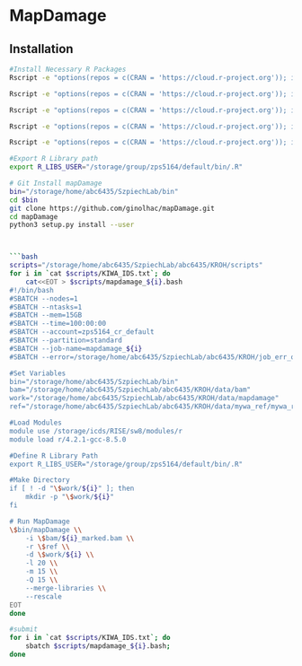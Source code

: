 # MapDamage
## Installation
```bash
#Install Necessary R Packages
Rscript -e "options(repos = c(CRAN = 'https://cloud.r-project.org')); install.packages('gam', lib='/storage/group/zps5164/default/bin/.R')"

Rscript -e "options(repos = c(CRAN = 'https://cloud.r-project.org')); install.packages('RcppGSL', lib='/storage/group/zps5164/default/bin/.R')"

Rscript -e "options(repos = c(CRAN = 'https://cloud.r-project.org')); install.packages('inline', lib='/storage/group/zps5164/default/bin/.R')"

Rscript -e "options(repos = c(CRAN = 'https://cloud.r-project.org')); install.packages('Rcpp', lib='/storage/group/zps5164/default/bin/.R')"

Rscript -e "options(repos = c(CRAN = 'https://cloud.r-project.org')); install.packages('ggplot2', lib='/storage/group/zps5164/default/bin/.R')"

#Export R Library path
export R_LIBS_USER="/storage/group/zps5164/default/bin/.R"

# Git Install mapDamage
bin="/storage/home/abc6435/SzpiechLab/bin"
cd $bin
git clone https://github.com/ginolhac/mapDamage.git
cd mapDamage
python3 setup.py install --user



```bash
scripts="/storage/home/abc6435/SzpiechLab/abc6435/KROH/scripts"
for i in `cat $scripts/KIWA_IDS.txt`; do
    cat<<EOT > $scripts/mapdamage_${i}.bash
#!/bin/bash
#SBATCH --nodes=1
#SBATCH --ntasks=1
#SBATCH --mem=15GB
#SBATCH --time=100:00:00
#SBATCH --account=zps5164_cr_default
#SBATCH --partition=standard
#SBATCH --job-name=mapdamage_${i}
#SBATCH --error=/storage/home/abc6435/SzpiechLab/abc6435/KROH/job_err_output/%x.%j.out

#Set Variables
bin="/storage/home/abc6435/SzpiechLab/bin"
bam="/storage/home/abc6435/SzpiechLab/abc6435/KROH/data/bam"
work="/storage/home/abc6435/SzpiechLab/abc6435/KROH/data/mapdamage"
ref="/storage/home/abc6435/SzpiechLab/abc6435/KROH/data/mywa_ref/mywa_reference/mywagenomev2.1.fa"

#Load Modules
module use /storage/icds/RISE/sw8/modules/r 
module load r/4.2.1-gcc-8.5.0

#Define R Library Path
export R_LIBS_USER="/storage/group/zps5164/default/bin/.R"

#Make Directory
if [ ! -d "\$work/${i}" ]; then
    mkdir -p "\$work/${i}"
fi

# Run MapDamage
\$bin/mapDamage \\
    -i \$bam/${i}_marked.bam \\
    -r \$ref \\
    -d \$work/${i} \\
    -l 20 \\
    -m 15 \\
    -Q 15 \\
    --merge-libraries \\
    --rescale
EOT
done

#submit
for i in `cat $scripts/KIWA_IDS.txt`; do
    sbatch $scripts/mapdamage_${i}.bash;
done
